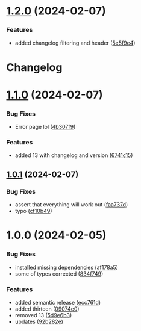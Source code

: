 # [1.2.0](https://github.com/ElfenB/react-learning/compare/v1.1.0...v1.2.0) (2024-02-07)


### Features

* added changelog filtering and header ([5e5f9e4](https://github.com/ElfenB/react-learning/commit/5e5f9e4a9e5d3961b0b00b8ea526f61d0ab2f428))

# Changelog

# [1.1.0](https://github.com/ElfenB/react-learning/compare/v1.0.1...v1.1.0) (2024-02-07)


### Bug Fixes

* Error page lol ([4b307f9](https://github.com/ElfenB/react-learning/commit/4b307f9120a048f151ead557bae80953b8093c73))


### Features

* added 13 with changelog and version ([6741c15](https://github.com/ElfenB/react-learning/commit/6741c1564b013a291a0c7cfc52a7b5da97542dd2))

## [1.0.1](https://github.com/ElfenB/react-learning/compare/v1.0.0...v1.0.1) (2024-02-07)


### Bug Fixes

* assert that everything will work out ([faa737d](https://github.com/ElfenB/react-learning/commit/faa737d078a97e0eaee0f72b5c197163948d092d))
* typo ([cf10b49](https://github.com/ElfenB/react-learning/commit/cf10b491bc2da89bd5c7f34838c6fa5957de3c16))

# 1.0.0 (2024-02-05)


### Bug Fixes

* installed missing dependencies ([af178a5](https://github.com/ElfenB/react-learning/commit/af178a564f61b17017e14f7f8c9d39b872922fcf))
* some of types corrected ([834f749](https://github.com/ElfenB/react-learning/commit/834f749aba4d2d0f8fa2c89328b3a09e98ec09b9))


### Features

* added semantic release ([ecc761d](https://github.com/ElfenB/react-learning/commit/ecc761d102661aad1edce54eb04c8c506d9fe978))
* added thirteen ([09074e0](https://github.com/ElfenB/react-learning/commit/09074e03fe7655217746632d0ff8004715a92e7c))
* removed 13 ([5d9e6b3](https://github.com/ElfenB/react-learning/commit/5d9e6b3d408f30ec624714d23a64c42ec882aa1a))
* updates ([92b282e](https://github.com/ElfenB/react-learning/commit/92b282e1fb204d3e1b2cf3f3a1fbdac73451db0a))

